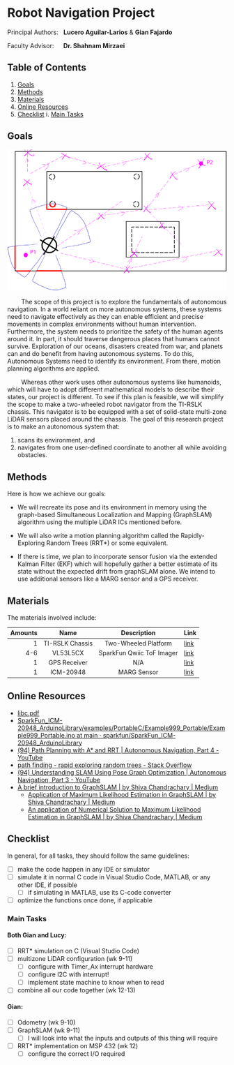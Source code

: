 # Robot Navigation Project

Principal Authors: &nbsp; **Lucero Aguilar-Larios** & **Gian Fajardo**

Faculty Advisor: &emsp; **Dr. Shahnam Mirzaei**

## Table of Contents

1. [Goals](#goals)
2. [Methods](#methods)
3. [Materials](#materials)
4. [Online Resources](#online-resources)
5. [Checklist](#checklist)
  i. [Main Tasks](#main-tasks)


## Goals

![alt text](<./images/image 1.png>)

&emsp;&emsp; The scope of this project is to explore the fundamentals of autonomous navigation. In a world reliant on more autonomous systems, these systems need to navigate effectively as they can enable efficient and precise movements in complex environments without human intervention. Furthermore, the system needs to prioritize the safety of the human agents around it. In part, it should traverse dangerous places that humans cannot survive. Exploration of our oceans, disasters created from war, and planets can and do benefit from having autonomous systems. To do this, Autonomous Systems need to identify its environment. From there, motion planning algorithms are applied.

&emsp;&emsp; Whereas other work uses other autonomous systems like humanoids, which will have to adopt different mathematical models to describe their states, our project is different. To see if this plan is feasible, we will simplify the scope to make a two-wheeled robot navigator from the TI-RSLK chassis. This navigator is to be equipped with a set of solid-state multi-zone LiDAR sensors placed around the chassis. The goal of this research project is to make an autonomous system that: 
1. scans its environment, and
2. navigates from one user-defined coordinate to another all while avoiding obstacles.

## Methods

Here is how we achieve our goals:

* We will recreate its pose and its environment in memory using the graph-based Simultaneous Localization and Mapping (GraphSLAM) algorithm using the multiple LiDAR ICs mentioned before.

* We will also write a motion planning algorithm called the Rapidly-Exploring Random Trees (RRT*) or some equivalent.

* If there is time, we plan to incorporate sensor fusion via the extended Kalman Filter (EKF) which will hopefully gather a better estimate of its state without the expected drift from graphSLAM alone. We intend to use additional sensors like a MARG sensor and a GPS receiver.

## Materials

The materials involved include:

|Amounts|Name           |Description              |Link  | 
|------:|:-------------:|:-----------------------:|------|
|      1|TI-RSLK Chassis|Two-Wheeled Platform     |[link](https://www.pololu.com/category/268/classic-ti-rslk-parts-and-accessories)| 
|    4-6|VL53L5CX       |SparkFun Qwiic ToF Imager|[link](https://www.sparkfun.com/sparkfun-qwiic-tof-imager-vl53l5cx.html)|
|      1|GPS Receiver   |N/A                      |[link](https://www.amazon.com/Compass-Precision-Receiver-Navigation-Compatible/dp/B08NY9JSZ3/ref=sr_1_2?dib=eyJ2IjoiMSJ9.XT_dNZlid3N-zIIKsz0sS6ufhONAOEd6FSHYqXoP1tgYoVX7mtJPDXYRUguvWZ7W367EmTH3uLescGuIo7sPs-TMsNMaFllqgas-jb2gNPZ1uJGPUgV_eVoV2rAoHWB1nxIc1jXiEHc8nMauXs_k15Q2yoDn5R3qHHB0jo1v-GS-xK5vMUVpUvDs8qQtRbzrj0wwi5eAwvVcUlPNiZev8AdNTxt2Km72APc1Xbaab4FttpjDiZD9_e8H1B8XR71YBkdhbD8iYK01ZLLfikIhatyjCK7LOw4M4rc5JLc5yuoaY-Jowv8odZFbYbH26AwIm8j2M3-KEOD-rTCtMG0HAgbnBJ_h9qgQYffT5arNXN3Qbvv4CajLsvO4z03AARv4hzvp11JcmnTkw8BuDAQrxHz36J_WWOgW0XFisVyl71PsU8URlDe6dpef7FJaf8ui.5AMQjqJR9CL6uwsu181CL24B4M93u4Ul71RllzvcN3M&dib_tag=se&keywords=pixhawk+gps&mfadid=adm&qid=1741988169&sr=8-2)|
|      1|ICM-20948      |MARG Sensor              |[link](http://www.sparkfun.com/sparkfun-9dof-imu-breakout-icm-20948-qwiic.html)

## Online Resources

* [libc\.pdf](https://www.gnu.org/software/libc/manual/pdf/libc.pdf "libc.pdf")
* [SparkFun\_ICM\-20948\_ArduinoLibrary\/examples\/PortableC\/Example999\_Portable\/Example999\_Portable\.ino at main · sparkfun\/SparkFun\_ICM\-20948\_ArduinoLibrary](https://github.com/sparkfun/SparkFun_ICM-20948_ArduinoLibrary/blob/main/examples/PortableC/Example999_Portable/Example999_Portable.ino "SparkFun_ICM-20948_ArduinoLibrary/examples/PortableC/Example999_Portable/Example999_Portable.ino at main · sparkfun/SparkFun_ICM-20948_ArduinoLibrary")
* [\(94\) Path Planning with A\* and RRT \| Autonomous Navigation\, Part 4 \- YouTube](https://www.youtube.com/watch?v=QR3U1dgc5RE "\(94\) Path Planning with A* and RRT | Autonomous Navigation, Part 4 - YouTube")
* [path finding \- rapid exploring random trees \- Stack Overflow](https://stackoverflow.com/questions/11933385/rapid-exploring-random-trees "path finding - rapid exploring random trees - Stack Overflow")
* [\(94\) Understanding SLAM Using Pose Graph Optimization \| Autonomous Navigation\, Part 3 \- YouTube](https://www.youtube.com/watch?v=saVZtgPyyJQ&t=161s "\(94\) Understanding SLAM Using Pose Graph Optimization | Autonomous Navigation, Part 3 - YouTube")
* [A brief introduction to GraphSLAM \| by Shiva Chandrachary \| Medium](https://shivachandrachary.medium.com/a-brief-introduction-to-graphslam-4204b4fce2f0 "A brief introduction to GraphSLAM | by Shiva Chandrachary | Medium")
  * [Application of Maximum Likelihood Estimation in GraphSLAM \| by Shiva Chandrachary \| Medium](https://shivachandrachary.medium.com/application-of-maximum-likelihood-estimation-in-graphslam-db4897f0083b "Application of Maximum Likelihood Estimation in GraphSLAM | by Shiva Chandrachary | Medium")
  * [An application of Numerical Solution to Maximum Likelihood Estimation in GraphSLAM \| by Shiva Chandrachary \| Medium](https://shivachandrachary.medium.com/an-application-of-numerical-solutions-to-maximum-likelihood-estimation-in-graphslam-31a7284721e3 "An application of Numerical Solution to Maximum Likelihood Estimation in GraphSLAM | by Shiva Chandrachary | Medium")

## Checklist

In general, for all tasks, they should follow the same guidelines:
* [ ] make the code happen in any IDE or simulator
* [ ] simulate it in normal C code in Visual Studio Code, MATLAB, or any other IDE, if possible
  * [ ] if simulating in MATLAB, use its C-code converter
* [ ] optimize the functions once done, if applicable

### Main Tasks

#### Both Gian and Lucy:
* [ ] RRT* simulation on C (Visual Studio Code)
* [ ] multizone LiDAR configuration (wk 9-11)
  * [ ] configure with Timer_Ax interrupt hardware
  * [ ] configure I2C with interrupt!
  * [ ] implement state machine to know when to read

* [ ] combine all our code together (wk 12-13)
     
#### Gian:
* [ ] Odometry  (wk 9-10)
* [ ] GraphSLAM (wk 9-11)
  * [ ] I will look into what the inputs and outputs of this thing will require

* [ ] RRT* implementation on MSP 432 (wk 12)
  * [ ] configure the correct I/O required
